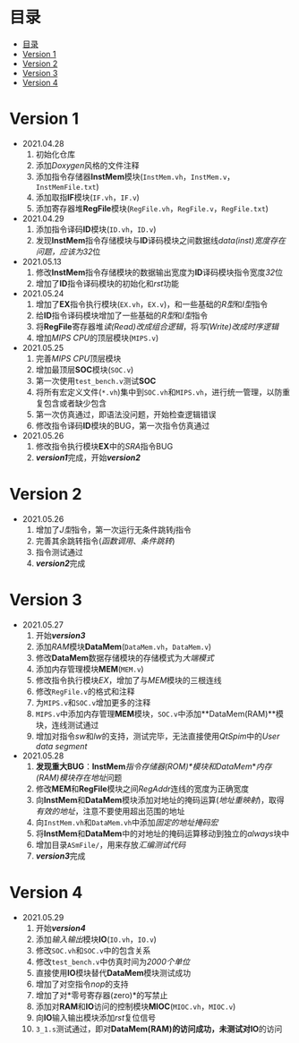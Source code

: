# 目录
- [目录](#目录)
- [Version 1](#version-1)
- [Version 2](#version-2)
- [Version 3](#version-3)
- [Version 4](#version-4)

# Version 1
* 2021.04.28
	1. 初始化仓库
	2. 添加*Doxygen*风格的文件注释
	3. 添加指令存储器**InstMem**模块(`InstMem.vh`，`InstMem.v`，`InstMemFile.txt`)
	4. 添加取指**IF**模块(`IF.vh`，`IF.v`)
	5. 添加寄存器堆**RegFile**模块(`RegFile.vh`，`RegFile.v`，`RegFile.txt`)
* 2021.04.29
	1. 添加指令译码**ID**模块(`ID.vh`，`ID.v`)
	2. 发现**InstMem**指令存储模块与**ID**译码模块之间数据线*data(inst)*宽度存在问题，应该为*32*位
* 2021.05.13
	1. 修改**InstMem**指令存储模块的数据输出宽度为**ID**译码模块指令宽度*32*位
	2. 增加了**ID**指令译码模块的初始化和*rst*功能
* 2021.05.24
	1. 增加了**EX**指令执行模块(`EX.vh`，`EX.v`)，和一些基础的*R型*和*I型*指令
	2. 给**ID**指令译码模块增加了一些基础的*R型*和*I型*指令
	3. 将**RegFile**寄存器堆*读(Read)*改成*组合逻辑*，将*写(Write)*改成*时序逻辑*
	4. 增加*MIPS CPU*的顶层模块(`MIPS.v`)
* 2021.05.25
	1. 完善*MIPS CPU*顶层模块
	2. 增加最顶层**SOC**模块(`SOC.v`)
	3. 第一次使用`test_bench.v`测试**SOC**
	4. 将所有宏定义文件(`*.vh`)集中到`SOC.vh`和`MIPS.vh`，进行统一管理，以防重复包含或者缺少包含
	5. 第一次仿真通过，即语法没问题，开始检查逻辑错误
	6. 修改指令译码**ID**模块的BUG，第一次指令仿真通过
* 2021.05.26
	1. 修改指令执行模块**EX**中的*SRA*指令BUG
	2. ***version1***完成，开始***version2***
# Version 2
* 2021.05.26
	1. 增加了*J型*指令，第一次运行无条件跳转*j*指令
	2. 完善其余跳转指令(*函数调用*、*条件跳转*)
	3. 指令测试通过
	4. ***version2***完成
# Version 3
* 2021.05.27
	1. 开始***version3***
	2. 添加*RAM*模块**DataMem**(`DataMem.vh`，`DataMem.v`)
	3. 修改**DataMem**数据存储模块的存储模式为*大端模式*
	4. 添加内存管理模块**MEM**(`MEM.v`)
	5. 修改指令执行模块*EX*，增加了与*MEM*模块的三根连线
	6. 修改`RegFile.v`的格式和注释
	7. 为`MIPS.v`和`SOC.v`增加更多的注释
	8. `MIPS.v`中添加内存管理**MEM**模块，`SOC.v`中添加**DataMem(RAM)**模块，连线测试通过
	9. 增加对指令*sw*和*lw*的支持，测试完毕，无法直接使用*QtSpim*中的*User data segment*
* 2021.05.28
	1. **发现重大BUG**：**InstMem***指令存储器(ROM)*模块和**DataMem***内存(RAM)*模块存在*地址*问题
	2. 修改**MEM**和**RegFile**模块之间*RegAddr*连线的宽度为正确宽度
	3. 向**InstMem**和**DataMem**模块添加对地址的掩码运算(*地址重映射*)，取得*有效的地址*，注意不要使用超出范围的地址
	4. 向`InstMem.vh`和`DataMem.vh`中添加*固定的地址掩码宏*
	5. 将**InstMem**和**DataMem**中的对地址的掩码运算移动到独立的*always*块中
	6. 增加目录`ASmFile/`，用来存放*汇编测试代码*
	7. ***version3***完成
# Version 4
* 2021.05.29
	1. 开始***version4***
	2. 添加*输入输出*模块**IO**(`IO.vh`，`IO.v`)
	3. 修改`SOC.vh`和`SOC.v`中的包含关系
	4. 修改`test_bench.v`中仿真时间为*2000个单位*
	5. 直接使用**IO**模块替代**DataMem**模块测试成功
	6. 增加了对空指令*nop*的支持
	7. 增加了对*零号寄存器(zero)*的写禁止
	8. 添加对**RAM**和**IO**访问的控制模块**MIOC**(`MIOC.vh`，`MIOC.v`)
	9. 向**IO**输入输出模块添加*rst*复位信号
	10. `3_1.s`测试通过，即对**DataMem(RAM)**的访问成功，未测试对**IO**的访问


